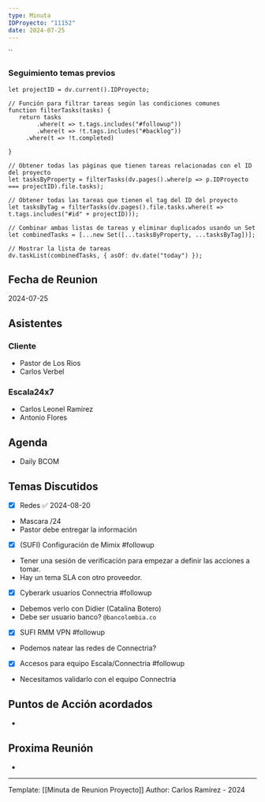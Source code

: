 ```yaml
---
type: Minuta
IDProyecto: "11152"
date: 2024-07-25
---
```


``

### Seguimiento temas previos

```dataviewjs
let projectID = dv.current().IDProyecto;

// Función para filtrar tareas según las condiciones comunes
function filterTasks(tasks) {
   return tasks
        .where(t => t.tags.includes("#followup"))
        .where(t => !t.tags.includes("#backlog"))
     .where(t => !t.completed)
        
}

// Obtener todas las páginas que tienen tareas relacionadas con el ID del proyecto
let tasksByProperty = filterTasks(dv.pages().where(p => p.IDProyecto === projectID).file.tasks);

// Obtener todas las tareas que tienen el tag del ID del proyecto
let tasksByTag = filterTasks(dv.pages().file.tasks.where(t => t.tags.includes("#id" + projectID)));

// Combinar ambas listas de tareas y eliminar duplicados usando un Set
let combinedTasks = [...new Set([...tasksByProperty, ...tasksByTag])];

// Mostrar la lista de tareas
dv.taskList(combinedTasks, { asOf: dv.date("today") });
 ```
## Fecha de Reunion
2024-07-25

## Asistentes

### Cliente
* Pastor de Los Rios
* Carlos Verbel
### Escala24x7
- Carlos Leonel Ramírez
-  Antonio Flores

## Agenda
* Daily BCOM
## Temas Discutidos
- [x] Redes ✅ 2024-08-20
* Mascara /24
* Pastor debe entregar la información
* [x] (SUFI) Configuración de Mimix #followup
* Tener una sesión de verificación para empezar a definir las acciones a tomar.
* Hay un tema SLA con otro proveedor.
* [x] Cyberark usuarios Connectria #followup
* Debemos verlo con Didier (Catalina Botero)
* Debe ser usuario banco? `@bancolombia.co`
- [x] SUFI RMM VPN #followup
- Podemos natear las redes de Connectria?
- [x] Accesos para equipo Escala/Connectria #followup
- Necesitamos validarlo con el equipo Connectria



## Puntos de Acción acordados
*  

## Proxima Reunión
*   

---
Template: [[Minuta de Reunion Proyecto]]
Author: Carlos Ramírez - 2024
